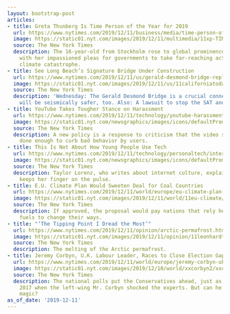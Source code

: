 ```yaml
---
layout: bootstrap-post
articles:
- title: Greta Thunberg Is Time Person of the Year for 2019
  url: https://www.nytimes.com/2019/12/11/business/media/time-person-of-the-year-greta-thunberg.html
  image: https://static01.nyt.com/images/2019/12/11/multimedia/11xp-TIME/11xp-TIME-facebookJumbo.jpg
  source: The New York Times
  description: The 16-year-old from Stockholm rose to global prominence this year
    with her impassioned pleas for governments to take far-reaching action to avert
    climate catastrophe.
- title: See Long Beach’s Signature Bridge Under Construction
  url: https://www.nytimes.com/2019/12/11/us/gerald-desmond-bridge-replacement-long-beach-port.html
  image: https://static01.nyt.com/images/2019/12/11/us/11californiatoday-01/11californiatoday-01-facebookJumbo.jpg
  source: The New York Times
  description: 'Wednesday: The Gerald Desmond Bridge is a crucial connector. Its replacement
    will be seismically safer, too. Also: A lawsuit to stop the SAT and ACT.'
- title: YouTube Takes Tougher Stance on Harassment
  url: https://www.nytimes.com/2019/12/11/technology/youtube-harassment-policy.html
  image: https://static01.nyt.com/newsgraphics/images/icons/defaultPromoCrop.png
  source: The New York Times
  description: A new policy is a response to criticism that the video service hasn’t
    done enough to curb bad behavior by users.
- title: This Is Not About How Young People Use Tech
  url: https://www.nytimes.com/2019/12/11/technology/personaltech/internet-culture.html
  image: https://static01.nyt.com/newsgraphics/images/icons/defaultPromoCrop.png
  source: The New York Times
  description: Taylor Lorenz, who writes about internet culture, explains how she
    keeps her finger on the pulse.
- title: E.U. Climate Plan Would Sweeten Deal for Coal Countries
  url: https://www.nytimes.com/2019/12/11/world/europe/eu-climate-plan-coal.html
  image: https://static01.nyt.com/images/2019/12/11/world/11eu-climate/11eu-climate-facebookJumbo.jpg
  source: The New York Times
  description: If approved, the proposal would pay nations that rely heavily on fossil
    fuels to change their ways.
- title: "‘The Tipping Point I Dread the Most’"
  url: https://www.nytimes.com/2019/12/11/opinion/arctic-permafrost.html
  image: https://static01.nyt.com/images/2019/12/11/opinion/11leonhardt-newsletter/merlin_165745644_fbdfb8e9-1730-40b7-bdea-d6ce033a9fe1-facebookJumbo.jpg
  source: The New York Times
  description: The melting of the Arctic permafrost.
- title: Jeremy Corbyn, U.K. Labour Leader, Races to Close Election Gap
  url: https://www.nytimes.com/2019/12/11/world/europe/jeremy-corbyn-uk-election.html
  image: https://static01.nyt.com/images/2019/12/10/world/xxcorbyn2/xxcorbyn2-facebookJumbo.jpg
  source: The New York Times
  description: The national polls put the Conservatives ahead, just as they did in
    2017 when the left-wing Mr. Corbyn shocked the experts. But can he recapture that
    magic?
as_of_date: '2019-12-11'
---
```


